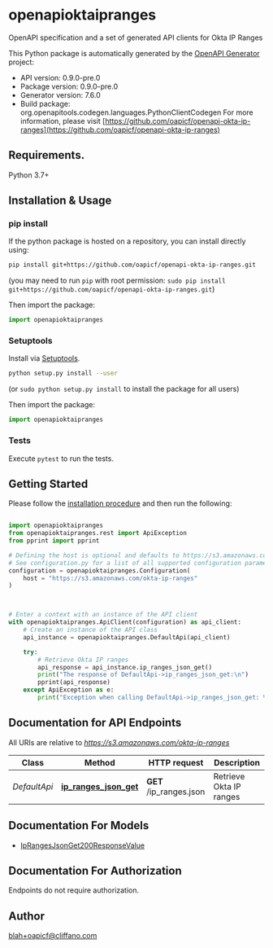# openapioktaipranges
OpenAPI specification and a set of generated API clients for Okta IP Ranges

This Python package is automatically generated by the [OpenAPI Generator](https://openapi-generator.tech) project:

- API version: 0.9.0-pre.0
- Package version: 0.9.0-pre.0
- Generator version: 7.6.0
- Build package: org.openapitools.codegen.languages.PythonClientCodegen
For more information, please visit [https://github.com/oapicf/openapi-okta-ip-ranges](https://github.com/oapicf/openapi-okta-ip-ranges)

## Requirements.

Python 3.7+

## Installation & Usage
### pip install

If the python package is hosted on a repository, you can install directly using:

```sh
pip install git+https://github.com/oapicf/openapi-okta-ip-ranges.git
```
(you may need to run `pip` with root permission: `sudo pip install git+https://github.com/oapicf/openapi-okta-ip-ranges.git`)

Then import the package:
```python
import openapioktaipranges
```

### Setuptools

Install via [Setuptools](http://pypi.python.org/pypi/setuptools).

```sh
python setup.py install --user
```
(or `sudo python setup.py install` to install the package for all users)

Then import the package:
```python
import openapioktaipranges
```

### Tests

Execute `pytest` to run the tests.

## Getting Started

Please follow the [installation procedure](#installation--usage) and then run the following:

```python

import openapioktaipranges
from openapioktaipranges.rest import ApiException
from pprint import pprint

# Defining the host is optional and defaults to https://s3.amazonaws.com/okta-ip-ranges
# See configuration.py for a list of all supported configuration parameters.
configuration = openapioktaipranges.Configuration(
    host = "https://s3.amazonaws.com/okta-ip-ranges"
)



# Enter a context with an instance of the API client
with openapioktaipranges.ApiClient(configuration) as api_client:
    # Create an instance of the API class
    api_instance = openapioktaipranges.DefaultApi(api_client)

    try:
        # Retrieve Okta IP ranges
        api_response = api_instance.ip_ranges_json_get()
        print("The response of DefaultApi->ip_ranges_json_get:\n")
        pprint(api_response)
    except ApiException as e:
        print("Exception when calling DefaultApi->ip_ranges_json_get: %s\n" % e)

```

## Documentation for API Endpoints

All URIs are relative to *https://s3.amazonaws.com/okta-ip-ranges*

Class | Method | HTTP request | Description
------------ | ------------- | ------------- | -------------
*DefaultApi* | [**ip_ranges_json_get**](docs/DefaultApi.md#ip_ranges_json_get) | **GET** /ip_ranges.json | Retrieve Okta IP ranges


## Documentation For Models

 - [IpRangesJsonGet200ResponseValue](docs/IpRangesJsonGet200ResponseValue.md)


<a id="documentation-for-authorization"></a>
## Documentation For Authorization

Endpoints do not require authorization.


## Author

blah+oapicf@cliffano.com


